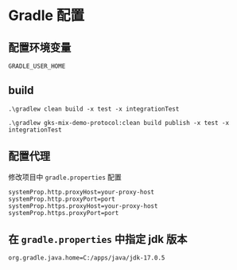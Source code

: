 # Gradle 配置

## 配置环境变量

```
GRADLE_USER_HOME
```

## build

```
.\gradlew clean build -x test -x integrationTest

.\gradlew gks-mix-demo-protocol:clean build publish -x test -x integrationTest
```

## 配置代理

修改项目中 `gradle.properties` 配置

```
systemProp.http.proxyHost=your-proxy-host
systemProp.http.proxyPort=port
systemProp.https.proxyHost=your-proxy-host
systemProp.https.proxyPort=port
```

## 在 `gradle.properties` 中指定 jdk 版本

```
org.gradle.java.home=C:/apps/java/jdk-17.0.5
```
